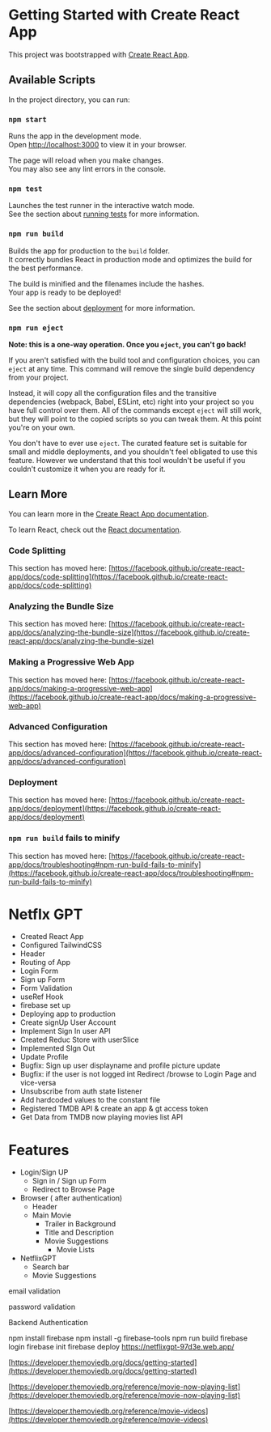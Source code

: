 # Getting Started with Create React App

This project was bootstrapped with [Create React App](https://github.com/facebook/create-react-app).

## Available Scripts

In the project directory, you can run:

### `npm start`

Runs the app in the development mode.\
Open [http://localhost:3000](http://localhost:3000) to view it in your browser.

The page will reload when you make changes.\
You may also see any lint errors in the console.

### `npm test`

Launches the test runner in the interactive watch mode.\
See the section about [running tests](https://facebook.github.io/create-react-app/docs/running-tests) for more information.

### `npm run build`

Builds the app for production to the `build` folder.\
It correctly bundles React in production mode and optimizes the build for the best performance.

The build is minified and the filenames include the hashes.\
Your app is ready to be deployed!

See the section about [deployment](https://facebook.github.io/create-react-app/docs/deployment) for more information.

### `npm run eject`

**Note: this is a one-way operation. Once you `eject`, you can't go back!**

If you aren't satisfied with the build tool and configuration choices, you can `eject` at any time. This command will remove the single build dependency from your project.

Instead, it will copy all the configuration files and the transitive dependencies (webpack, Babel, ESLint, etc) right into your project so you have full control over them. All of the commands except `eject` will still work, but they will point to the copied scripts so you can tweak them. At this point you're on your own.

You don't have to ever use `eject`. The curated feature set is suitable for small and middle deployments, and you shouldn't feel obligated to use this feature. However we understand that this tool wouldn't be useful if you couldn't customize it when you are ready for it.

## Learn More

You can learn more in the [Create React App documentation](https://facebook.github.io/create-react-app/docs/getting-started).

To learn React, check out the [React documentation](https://reactjs.org/).

### Code Splitting

This section has moved here: [https://facebook.github.io/create-react-app/docs/code-splitting](https://facebook.github.io/create-react-app/docs/code-splitting)

### Analyzing the Bundle Size

This section has moved here: [https://facebook.github.io/create-react-app/docs/analyzing-the-bundle-size](https://facebook.github.io/create-react-app/docs/analyzing-the-bundle-size)

### Making a Progressive Web App

This section has moved here: [https://facebook.github.io/create-react-app/docs/making-a-progressive-web-app](https://facebook.github.io/create-react-app/docs/making-a-progressive-web-app)

### Advanced Configuration

This section has moved here: [https://facebook.github.io/create-react-app/docs/advanced-configuration](https://facebook.github.io/create-react-app/docs/advanced-configuration)

### Deployment

This section has moved here: [https://facebook.github.io/create-react-app/docs/deployment](https://facebook.github.io/create-react-app/docs/deployment)

### `npm run build` fails to minify

This section has moved here: [https://facebook.github.io/create-react-app/docs/troubleshooting#npm-run-build-fails-to-minify](https://facebook.github.io/create-react-app/docs/troubleshooting#npm-run-build-fails-to-minify)



# Netflx GPT

- Created React App
- Configured TailwindCSS
- Header
- Routing of App
- Login Form
- Sign up Form
- Form Validation
- useRef Hook
- firebase set up
- Deploying app to production
- Create signUp User Account
- Implement Sign In user API
- Created Reduc Store with userSlice
- Implemented SIgn Out
- Update Profile
- Bugfix: Sign up user displayname and profile picture update
- Bugfix: if the user is not logged int Redirect  /browse to Login Page and vice-versa
- Unsubscribe from auth state listener
- Add hardcoded values to the constant file
- Registered TMDB API & create an app & gt access token
- Get Data from TMDB now playing movies list API

# Features 
- Login/Sign UP
    -  Sign in / Sign up Form
    - Redirect to Browse Page
- Browser ( after authentication)
    - Header
    - Main Movie
        - Trailer in Background
        - Title and Description
        - Movie Suggestions
            - Movie Lists
- NetflixGPT
    - Search bar
    - Movie Suggestions
        
<!-- Formik is a good library for form use in react -->
<!-- useRef hook -->
email validation
<!-- https://saturncloud.io/blog/how-can-i-validate-an-email-address-using-a-regular-expression/#4 -->
<!-- /^([a-zA-Z0-9._%-]+@[a-zA-Z0-9.-]+\.[a-zA-Z]{2,})$/ -->
password validation
<!-- https://regexr.com/3bfsi -->
Backend Authentication
<!-- https://firebase.google.com/ -->

npm install firebase
npm install -g firebase-tools
npm run build
firebase login
firebase init
firebase deploy
https://netflixgpt-97d3e.web.app/


[https://developer.themoviedb.org/docs/getting-started](https://developer.themoviedb.org/docs/getting-started)

[https://developer.themoviedb.org/reference/movie-now-playing-list](https://developer.themoviedb.org/reference/movie-now-playing-list)

[https://developer.themoviedb.org/reference/movie-videos](https://developer.themoviedb.org/reference/movie-videos)